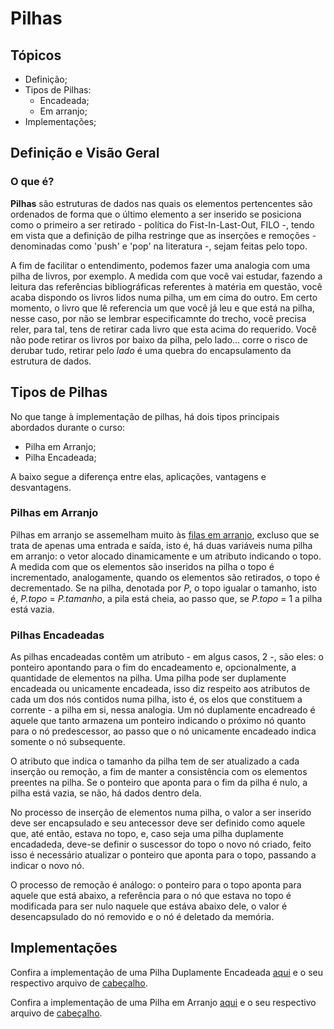 # Pilhas

## Tópicos

- Definição;
- Tipos de Pilhas:
    - Encadeada;
    - Em arranjo;
- Implementações;

## Definição e Visão Geral

### O que é?

**Pilhas** são estruturas de dados nas quais os elementos pertencentes são ordenados de forma que o último elemento a
ser inserido se posiciona como o primeiro a ser retirado - política do Fist-In-Last-Out, FILO -, tendo em vista que a
definição de pilha restringe que as inserções e remoções - denominadas como 'push' e 'pop' na literatura -, sejam feitas
pelo topo.

A fim de facilitar o entendimento, podemos fazer uma analogia com uma pilha de livros, por exemplo. A medida com que
você vai estudar, fazendo a leitura das referências bibliográficas referentes à matéria em questão, você acaba
dispondo os livros lidos numa pilha, um em cima do outro. Em certo momento, o livro que lê referencia um que você já leu
e que está na pilha, nesse caso, por não se lembrar especificamnte do trecho, você precisa reler, para tal, tens de
retirar cada livro que esta acima do requerido. Você não pode retirar os livros por baixo da pilha, pelo lado... corre o
risco de derubar tudo, retirar pelo _lado_ é uma quebra do encapsulamento da estrutura de dados.

## Tipos de Pilhas

No que tange à implementação de pilhas, há dois tipos principais abordados durante o curso:

- Pilha em Arranjo;
- Pilha Encadeada;

A baixo segue a diferença entre elas, aplicações, vantagens e desvantagens.

### Pilhas em Arranjo

Pilhas em arranjo se assemelham muito às [filas em arranjo](./Fila.md#filas-em-arranjo), excluso que se trata de apenas
uma entrada e saída, isto é, há duas variáveis numa pilha em arranjo: o vetor alocado dinamicamente e um atributo
indicando o topo. A medida com que os elementos são inseridos na pilha o topo é incrementado, analogamente, quando os
elementos são retirados, o topo é decrementado. Se na pilha, denotada por _P_, o topo igualar o tamanho, isto é,
_P.topo_ = _P.tamanho_, a pila está cheia, ao passo que, se _P.topo_ = 1 a pilha está vazia.

### Pilhas Encadeadas

As pilhas encadeadas contêm um atributo - em algus casos, 2 -, são eles: o ponteiro apontando para o fim do encadeamento
e, opcionalmente, a quantidade de elementos na pilha. Uma pilha pode ser duplamente encadeada ou unicamente encadeada,
isso diz respeito aos atributos de cada um dos nós contidos numa pilha, isto é, os elos que constituem a corrente - a
pilha em si, nessa analogia. Um nó duplamente encadreado é aquele que tanto armazena um ponteiro indicando o próximo nó
quanto para o nó predescessor, ao passo que o nó unicamente encadeado indica somente o nó subsequente.

O atributo que indica o tamanho da pilha tem de ser atualizado a cada inserção ou remoção, a fim de manter a
consistência com os elementos preentes na pilha. Se o ponteiro que aponta para o fim da pilha é nulo, a pilha está
vazia, se não, há dados dentro dela.

No processo de inserção de elementos numa pilha, o valor a ser inserido deve ser encapsulado e seu antecessor deve ser
definido como aquele que, até então, estava no topo, e, caso seja uma pilha duplamente encadadeda, deve-se definir o
suscessor do topo o novo nó criado, feito isso é necessário atualizar o ponteiro que aponta para o topo, passando a
indicar o novo nó.

O processo de remoção é análogo: o ponteiro para o topo aponta para aquele que está abaixo, a referência para o nó que
estava no topo é modificada para ser nulo naquele que estáva abaixo dele, o valor é desencapsulado do nó removido e o nó
é deletado da memória.

## Implementações

Confira a implementação de uma Pilha Duplamente Encadeada [aqui](../src/stack/LinkedStack.cpp) e o seu respectivo
arquivo
de [cabeçalho](../include/stack/LinkedStack.h).

Confira a implementação de uma Pilha em Arranjo [aqui](../src/stack/ArrayStack.cpp) e o seu respectivo arquivo
de [cabeçalho](../include/stack/ArrayStack.h).

[//]: # (### Aplicações)